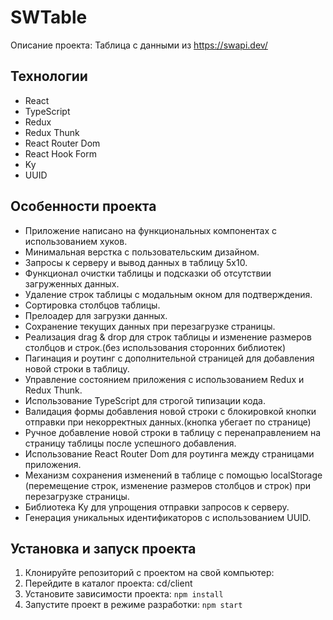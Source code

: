 # SWTable

Описание проекта: Таблица с данными из https://swapi.dev/ 

## Технологии

- React
- TypeScript
- Redux
- Redux Thunk
- React Router Dom
- React Hook Form
- Ky
- UUID

## Особенности проекта

- Приложение написано на функциональных компонентах с использованием хуков.
- Минимальная верстка с пользовательским дизайном.
- Запросы к серверу и вывод данных в таблицу 5x10.
- Функционал очистки таблицы и подсказки об отсутствии загруженных данных.
- Удаление строк таблицы с модальным окном для подтверждения.
- Сортировка столбцов таблицы.
- Прелоадер для загрузки данных.
- Сохранение текущих данных при перезагрузке страницы.
- Реализация drag & drop для строк таблицы и изменение размеров столбцов и строк.(без использования сторонних библиотек)
- Пагинация и роутинг с дополнительной страницей для добавления новой строки в таблицу.
- Управление состоянием приложения с использованием Redux и Redux Thunk.
- Использование TypeScript для строгой типизации кода.
- Валидация формы добавления новой строки с блокировкой кнопки отправки при некорректных данных.(кнопка убегает по странице)
- Ручное добавление новой строки в таблицу с перенаправлением на страницу таблицы после успешного добавления.
- Использование React Router Dom для роутинга между страницами приложения.
- Механизм сохранения изменений в таблице с помощью localStorage (перемещение строк, изменение размеров столбцов и строк) при перезагрузке страницы.
- Библиотека Ky для упрощения отправки запросов к серверу.
- Генерация уникальных идентификаторов с использованием UUID.
## Установка и запуск проекта

1. Клонируйте репозиторий с проектом на свой компьютер:
2. Перейдите в каталог проекта: cd/client
3. Установите зависимости проекта: ```npm install```
4. Запустите проект в режиме разработки: ```npm start```